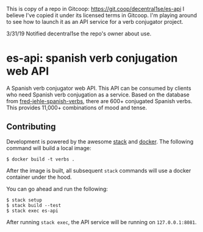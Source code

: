 This is copy of a repo in Gitcoop:  https://git.coop/decentral1se/es-api
I believe I've copied it under its licensed terms in Gitcoop.
I'm playing around to see how to launch it as an API service for a verb conjugator project.

3/31/19 Notified decentral1se the repo's owner about use.

# es-api: spanish verb conjugation web API
A Spanish verb conjugator web API. This API can be consumed by clients who need
Spanish verb conjugation as a service. Based on the database from
[fred-jehle-spanish-verbs][2], there are 600+ conjugated Spanish verbs. This
provides 11,000+ combinations of mood and tense.

## Contributing
Development is powered by the awesome [stack][5] and [docker][7]. The following
command will build a local image:

    $ docker build -t verbs .

After the image is built, all subsequent ``stack`` commands will use a docker
container under the hood.

You can go ahead and run the following:

    $ stack setup
    $ stack build --test
    $ stack exec es-api

After running ``stack exec``, the API service will be running on ``127.0.0.1:8081``.

[1]: https://travis-ci.org/lwm/es-api
[2]: https://github.com/ghidinelli/fred-jehle-spanish-verbs
[3]: https://hackage.haskell.org/package/postgresql-simple-0.4.10.0
[4]: https://haskell-servant.github.io/
[5]: https://github.com/commercialhaskell/stack
[6]: https://github.com/lwm/es-api/issues/6
[7]: https://www.docker.com/
[8]: https://github.com/lwm/es-api/issues/8

